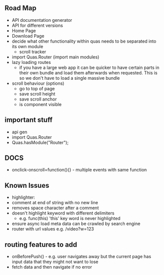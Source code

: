 ## Road Map
* API documentation generator
* API for different versions
* Home Page
* Download Page
* decide what other functionality within quas needs to be separated into its own module
  * scroll tracker
* import Quas.Router (import main modules)
* lazy loading routes
  * if you have a large web app it can be quicker to have certain parts in their own bundle and load them afterwards when requested. This is so we don't have to load a single massive bundle
* scroll behaviour (options)
  * go to top of page
  * save scroll height
  * save scroll anchor
  * is component visible

## important stuff
* api gen
* import Quas.Router
* Quas.hasModule("Router");

## DOCS
  * onclick-onscroll=function(){} - multiple events with same function

## Known Issues
* highlighter:
 * comment at end of string with no new line
 * removes space character after a comment
 * doesn't highlight keyword with different delimiters
   * e.g. func(this) 'this' key word is never highlighted
* ensure async load meta data can be crawled by search engine
* router with url values e.g. /video?w=123

## routing features to add
* onBeforePush() - e.g. user navigates away but the current page has input data that they might not want to lose
* fetch data and then navigate if no error
